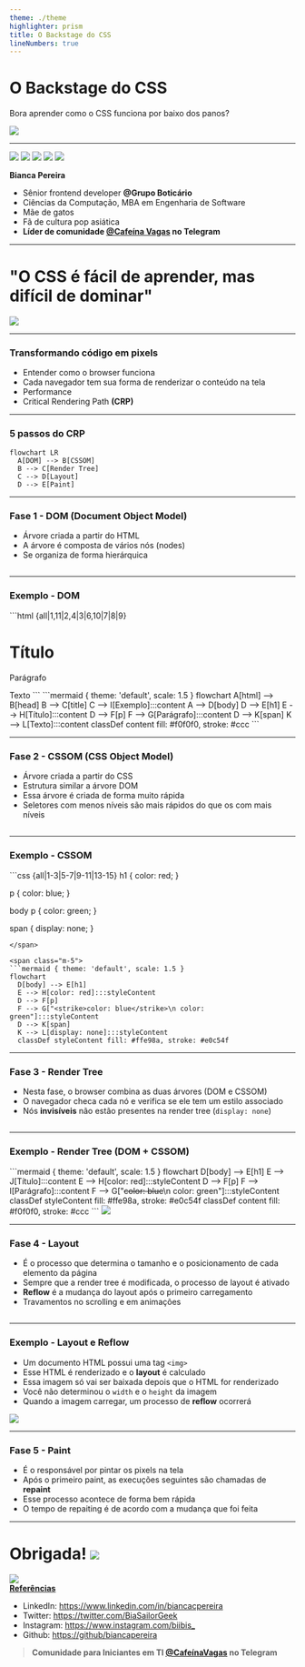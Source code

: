 ```yaml
---
theme: ./theme
highlighter: prism
title: O Backstage do CSS
lineNumbers: true
---
```


# O <span class="text-pink-500">Backstage</span> do CSS

Bora aprender como o CSS funciona por baixo dos panos?
<div class="justify-center">
  <img src="/assets/icons/oculos-estrelinha.svg" class="h-40 m-10" />
</div>

---

<div class="flex justify-center">
  <img src="/assets/images/eu-gil.png" class="h-30 rounded-1/2 m-5" />
  <img src="/assets/images/gatos.png" class="h-30 rounded-1/2 m-5" />
  <img src="/assets/images/gatos-2.png" class="h-30 rounded-1/2 m-5" />
  <img src="/assets/images/taemin.jpeg" class="h-30 rounded-1/2 m-5" />
  <img src="/assets/images/killua.jpeg" class="h-30 rounded-1/2 m-5" />
</div>

<span class="text-pink-500">**Bianca Pereira**</span>
- <twemoji-laptop /> Sênior frontend developer **@Grupo Boticário**
- <twemoji-books /> Ciências da Computação, MBA em Engenharia de Software
- <twemoji-cat-face /> Mãe de gatos
- <twemoji-cherry-blossom /> Fã de cultura pop asiática
- <twemoji-hot-beverage /> **Líder de comunidade [@Cafeína Vagas](https://t.me/CafeinaVagas) no Telegram**

---

# "O CSS é fácil de <span class="text-pink-500">aprender</span>, mas difícil de <span class="text-pink-500">dominar</span>"
<img src="/assets/icons/confusa.svg" class="h-40" />

---

### Transformando código em pixels

- Entender como o browser funciona
- Cada navegador tem sua forma de renderizar o conteúdo na tela
- Performance <twemoji-rocket />
- <span class="text-pink-500">Critical Rendering Path</span> **(CRP)**

---

### <span class="text-pink-500">5 passos</span> do CRP

```mermaid { theme: 'default', scale: 2 }
flowchart LR
  A[DOM] --> B[CSSOM]
  B --> C[Render Tree]
  C --> D[Layout]
  D --> E[Paint]
```

---

### Fase 1 - <span class="text-pink-500">DOM</span> (Document Object Model)

- Árvore criada a partir do HTML
- A árvore é composta de vários nós (nodes)
- Se organiza de forma hierárquica

<h2><twemoji-backhand-index-pointing-right-medium-skin-tone /></h2>

---

### <span class="text-pink-500">Exemplo</span> - DOM

<div class="flex items-center">

<span class="m-5">
```html {all|1,11|2,4|3|6,10|7|8|9}
<html>
  <head>
    <title>Exemplo</title>
  </head>

  <body>
    <h1>Título</h1>
    <p>Parágrafo</p>
    <span>Texto</span>
  </body>
</html>
```
</span>

<span class="m-5">
```mermaid { theme: 'default', scale: 1.5 }
flowchart
  A[html] --> B[head]
  B --> C[title]
  C --> I[Exemplo]:::content
  A --> D[body]
  D --> E[h1]
  E --> H[Título]:::content
  D --> F[p]
  F --> G[Parágrafo]:::content
  D --> K[span]
  K --> L[Texto]:::content
  classDef content fill: #f0f0f0, stroke: #ccc
```
</span>

</div>

---

### Fase 2 - <span class="text-pink-500">CSSOM</span> (CSS Object Model)

- Árvore criada a partir do CSS
- Estrutura similar a árvore DOM
- Essa árvore é criada de forma <span class="text-pink-500">muito rápida</span>
- Seletores com menos níveis são mais rápidos do que os com mais níveis

<h2><twemoji-backhand-index-pointing-right-medium-skin-tone /></h2>

---

### <span class="text-pink-500">Exemplo</span> - CSSOM

<div class="flex items-center">

<span class="m-5">
```css {all|1-3|5-7|9-11|13-15}
h1 {
  color: red;
}

p {
  color: blue;
}

body p {
  color: green;
}

span {
  display: none;
}
```
</span>

<span class="m-5">
```mermaid { theme: 'default', scale: 1.5 }
flowchart
  D[body] --> E[h1]
  E --> H[color: red]:::styleContent
  D --> F[p]
  F --> G["<strike>color: blue</strike>\n color: green"]:::styleContent
  D --> K[span]
  K --> L[display: none]:::styleContent
  classDef styleContent fill: #ffe98a, stroke: #e0c54f
```
</span>

</div>

---

### Fase 3 - <span class="text-pink-500">Render Tree</span>

- Nesta fase, o browser combina as duas árvores (DOM e CSSOM)
- O navegador checa cada nó e verifica se ele tem um estilo associado
- Nós **invisíveis** não estão presentes na render tree (`display: none`)

<h2><twemoji-backhand-index-pointing-right-medium-skin-tone /></h2>

---

### <span class="text-pink-500">Exemplo</span> - Render Tree (DOM + CSSOM)

<div class="flex items-center">

<span class="m-5">
```mermaid { theme: 'default', scale: 1.5 }
flowchart
  D[body] --> E[h1]
  E --> J[Título]:::content
  E --> H[color: red]:::styleContent
  D --> F[p]
  F --> I[Parágrafo]:::content
  F --> G["<strike>color: blue</strike>\n color: green"]:::styleContent
  classDef styleContent fill: #ffe98a, stroke: #e0c54f
  classDef content fill: #f0f0f0, stroke: #ccc
```
</span>

<img src="/assets/icons/emocionada.svg" class="h-40" />

</div>

---

### Fase 4 - <span class="text-pink-500">Layout</span>

- É o processo que determina o tamanho e o posicionamento de cada elemento da página
- Sempre que a render tree é modificada, o processo de layout é ativado
- **Reflow** é a mudança do layout após o primeiro carregamento
- Travamentos no scrolling e em animações

<h2><twemoji-backhand-index-pointing-right-medium-skin-tone /></h2>

---

### <span class="text-pink-500">Exemplo</span> - Layout e Reflow

- Um documento HTML possui uma tag `<img>`
- Esse HTML é renderizado e o <span class="text-pink-500">**layout**</span> é calculado
- Essa imagem só vai ser baixada depois que o HTML for renderizado
- Você não determinou o `width` e o `height` da imagem
- Quando a imagem carregar, um processo de <span class="text-pink-500">**reflow**</span> ocorrerá

<div class="justify-center">
  <img src="/assets/icons/chocada.svg" class="h-40 m-10" />
</div>

---

### Fase 5 - <span class="text-pink-500">Paint</span>

- É o responsável por <span class="text-pink-500">pintar os pixels</span> na tela
- Após o primeiro paint, as execuções seguintes são chamadas de **repaint**
- Esse processo acontece de forma bem rápida
- O tempo de repaiting é de acordo com a mudança que foi feita

---

<h1 class="flex">
  <span class="m-5">Obrigada!</span>
  <img src="/assets/icons/rainha.svg" class="h-30 m-5" />
</h1>

<div class="flex items-center">
  <div>
    <img src="/assets/images/qr-code.svg" class="h-sm m-5" />
  </div>

  <div>
    <strong class="uppercase text-3xl">
      <twemoji-sparkles /> <a href="https://biancapereira.github.io/bibi-garden/CSS%20backstage/Como%20o%20CSS%20funciona%3F/">Referências</a> <twemoji-sparkles />
    </strong>
    <ul class="text-3xl">
      <li>LinkedIn: <a href="https://www.linkedin.com/in/biancacpereira">https://www.linkedin.com/in/biancacpereira</a></li>
      <li>Twitter: <a href="https://twitter.com/BiaSailorGeek">https://twitter.com/BiaSailorGeek</a></li>
      <li>Instagram: <a href="https://www.instagram.com/biibis_">https://www.instagram.com/biibis_</a></li>
      <li>Github: <a href="https://github/biancapereira">https://github/biancapereira</a></li>
    </ul>
  </div>
</div>

> **Comunidade para Iniciantes em TI [@CafeínaVagas](https://t.me/CafeinaVagas) <twemoji-hot-beverage /> no Telegram**
